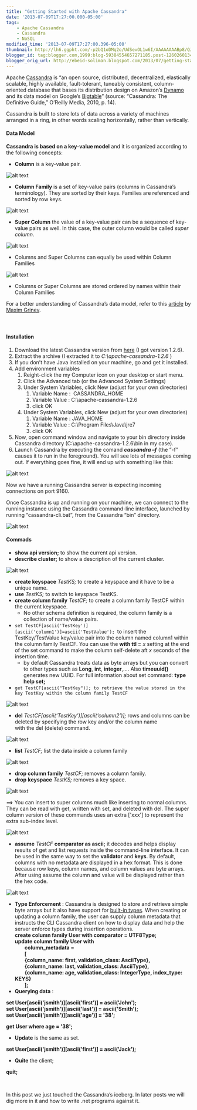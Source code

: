 ```yaml
--- 
title: "Getting Started with Apache Cassandra" 
date: '2013-07-09T17:27:00.000-05:00' 
tags: 
    - Apache Cassandra 
    - Cassandra 
    - NoSQL 
modified_time: '2013-07-09T17:27:00.396-05:00' 
thumbnail: http://lh6.ggpht.com/-p2bQ1oDMq2o/UdSevOL1w6I/AAAAAAAABp8/QJ53e4i7kDc/s72-c/Cassandra\_DataModel\_CheatSheet.pdf%252520-%252520Adobe%252520Reader\_2013-07-03\_15-59-51\_thumb.png?imgmax=800
blogger_id: tag:blogger.com,1999:blog-59384554657271185.post-1260260134339026870
blogger_orig_url: http://ebeid-soliman.blogspot.com/2013/07/getting-started-with-apache-cassandra.html
---
```


Apache [Cassandra](http://cassandra.apache.org/) is “an open source,
distributed, decentralized, elastically scalable, highly available,
fault-tolerant, tuneably consistent, column-oriented database that bases
its distribution design on Amazon’s
[Dynamo](http://www.read.seas.harvard.edu/~kohler/class/cs239-w08/decandia07dynamo.pdf "Dynamo: Amazon’s Highly Available Key-value Store")
and its data model on Google’s
[Bigtable](http://static.googleusercontent.com/external_content/untrusted_dlcp/research.google.com/en/us/archive/bigtable-osdi06.pdf "Bigtable: A Distributed Storage System for Structured Data")”
(source: “Cassandra: The Definitive Guide,” O’Reilly Media, 2010, p.
14).

Cassandra is built to store lots of data across a variety of machines
arranged in a ring, in other words scaling horizontally, rather than
vertically.

#### Data Model

**Cassandra is based on a key-value model** and it is organized
according to the following concepts:

-   **Column** is a key-value pair.

![alt text](/img/0020.png "Logo Title Text 1")

-   **Column Family** is a set of key-value pairs (columns in
    Cassandra’s terminology). They are sorted by their keys. Families
    are referenced and sorted by row keys.

![alt text](/img/0021.png "Logo Title Text 1")

-   **Super Column** the value of a key-value pair can be a sequence of
    key-value pairs as well. In this case, the outer column would be
    called *super column*.

![alt text](/img/0022.png "Logo Title Text 1")

-   Columns and Super Columns can equally be used within Column Families

![alt text](/img/0023.png "Logo Title Text 1")

-   Columns or Super Columns are stored ordered by names within their
    Column Families

For a better understanding of Cassandra’s data model, refer to this
[article](http://maxgrinev.com/2010/07/09/a-quick-introduction-to-the-cassandra-data-model/ "A Quick Introduction to the Cassandra Data Model")
by [Maxim Grinev](https://twitter.com/maxgrinev).

####  

#### Installation

1.  Download the latest Cassandra version from
    [here](http://cassandra.apache.org/download/ "Cassandra Downloads Page")
    (I got version 1.2.6).
2.  Extract the archive (I extracted it to *C:\\apache-cassandra-1.2.6*
    )
3.  If you don’t have Java installed on your machine, go and get it
    installed.
4.  Add environment variables
    1.  Reight-click the my Computer icon on your desktop or start menu.
    2.  Click the Advanced tab (or the Advanced System Settings)
    3.  Under System Variables, click New (adjust for your own
        directories)
        1.  Variable Name :  CASSANDRA\_HOME
        2.  Variable Value : C:\\apache-cassandra-1.2.6
        3.  click OK
    4.  Under System Variables, click New (adjust for your own
        directories)
        1.  Variable Name : JAVA\_HOME
        2.  Variable Value : C:\\Program Files\\Java\\jre7
        3.  click OK
5.  Now, open command window and navigate to your bin directory inside
    Cassandra directory (C:\\apache-cassandra-1.2.6\\bin in my case).
6.  Launch Cassandra by executing the comand ***cassandra –f*** (the
    “-f” causes it to run in the foreground). You will see lots of
    messages coming out. If everything goes fine, it will end up with
    something like this:

![alt text](/img/0024.png "Logo Title Text 1")

Now we have a running Cassandra server is expecting incoming connections
on port 9160.

Once Cassandra is up and running on your machine, we can connect to the
running instance using the Cassandra command-line interface, launched by
running “cassandra-cli.bat”, from the Cassandra “bin” directory.

![alt text](/img/0025.png "Logo Title Text 1")

#### Commads

-   **show api version;** to show the current api version.
-   **describe cluster;** to show a description of the current cluster.

![alt text](/img/0026.png "Logo Title Text 1")

-   **create keyspace** *TestKS;* to create a keyspace and it have to be
    a unique name.
-   **use** *TestKS;* to switch to keyspace TestKS.
-   **create column family** *TestCF;* to create a column family TestCF
    within the current keyspace.
    -   No other schema definition is required, the column family is a
        collection of name/value pairs.
-   `set TestCF[ascii('TestKey')][ascii('column1')]=ascii('TestValue'); `to
    insert the TestKey/TestValue key/value pair into the column named
    column1 within the column family TestCF. You can use the **with ttl
    =** *x* setting at the end of the set command to make the column
    self-delete aft *x* seconds of the insertion time.
    -   by default Cassandra treats data as byte arrays but you can
        convert to other types such as **Long**, **int**, **integer**,….
        Also **timeuuid()** generates new UUID. For full information
        about set command: **type help set;**
-   `get TestCF[ascii("TestKey")]; to retrieve the value stored in the key TestKey within the column family TestCF`

![alt text](/img/0027.png "Logo Title Text 1")

-   **del** *TestCF\[ascii(‘TestKey’)\]\[ascii(‘column2’)\];* rows and
    columns can be deleted by specifying the row key and/or the column
    name  
    with the del (delete) command.

![alt text](/img/0028.png "Logo Title Text 1")

-   **list** *TestCF;* list the data inside a column family

![alt text](/img/0029.png "Logo Title Text 1")

-   **drop column family** *TestCF;* removes a column family.
-   **drop** **keyspace** *TestKS;* removes a key space.

![alt text](/img/0030.png "Logo Title Text 1")

==&gt; You can insert to super columns much like inserting to normal
columns. They can be read with get, written with set, and deleted with
del. The super column version of these commands uses an extra \['xxx'\]
to represent the extra sub-index level.

![alt text](/img/0031.png "Logo Title Text 1")

-   **assume** *TestCF* **comparator as ascii;** it decodes and helps
    display results of get and list requests inside the command-line
    interface. It can be used in the same way to set the **validator**
    and **keys**. By default, columns with no metadata are displayed in
    a hex format. This is done because row keys, column names, and
    column values are byte arrays. After using assume the column and
    value will be displayed rather than the hex code.

![alt text](/img/0032.png "Logo Title Text 1")


-   **Type Enforcement** : Cassandra is designed to store and retrieve
    simple byte arrays but it also have support for [built-in
    types](http://www.datastax.com/docs/1.1/references/cql/cql_data_types "CQL Data Types").
    When creating or updating a column family, the user can supply
    column metadata that instructs the CLI Cassandra client on how to
    display data and help the server enforce types during insertion
    operations.  
    **create column family User with comparator = UTF8Type;  
    update column family User with  
            column\_metadata =  
            \[  
            {column\_name: first, validation\_class: AsciiType},  
            {column\_name: last, validation\_class: AsciiType},  
            {column\_name: age, validation\_class: IntegerType,
    index\_type: KEYS}  
            \];**
-   **Querying data** :

**set User\[ascii('jsmith')\]\[ascii('first')\] = ascii('John');  
set User\[ascii('jsmith')\]\[ascii('last')\] = ascii('Smith');  
set User\[ascii('jsmith')\]\[ascii('age')\] = '38';**

**get User where age = '38';**

-   **Update** is the same as set.

**set User\[ascii('jsmith')\]\[ascii('first')\] = ascii('Jack');**

-   **Quite** the client;

**quit;**

 

In this post we just touched the Cassandra’s iceberg. In later posts we
will dig more in it and how to write .net programs against it.
